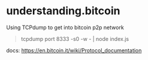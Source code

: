 # understanding.bitcoin
Using TCPdump to get into bitcoin p2p network

> tcpdump port 8333 -s0 -w - | node index.js

docs:
https://en.bitcoin.it/wiki/Protocol_documentation
